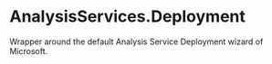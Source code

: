# AnalysisServices.Deployment
Wrapper around the default Analysis Service Deployment wizard of Microsoft.
